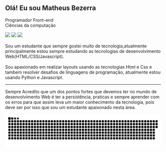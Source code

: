 ## Olá! Eu sou Matheus Bezerra 
Programador Front-end <br>
Ciências da computação
<div> 
   <a href="https://www.linkedin.com/in/matheus-bezerra04/" target="_blank"><img src="https://img.shields.io/badge/-LinkedIn-%230077B5?style=for-the-badge&logo=linkedin&logoColor=white" target="_blank"></a> 
  <a href = "mailto: matheusbwzerra002@gmail.com"><img src="https://img.shields.io/badge/-Gmail-%23333?style=for-the-badge&logo=gmail&logoColor=white" target="_blank"></a>
  <a href="https://instagram.com/matheus.bezerra3" target="_blank"><img src="https://img.shields.io/badge/-Instagram-%23E4405F?style=for-the-badge&logo=instagram&logoColor=white" target="_blank"></a>
  <br> <br>
  Sou um estudante que sempre gostei muito de tecnologia,atualmente principalmente estou sempre estudando as tecnologias de desenvolvimento Web(HTML/CSS/Javascript). <br> <br>
  Sou apaxionado em realizar layouts usando as tecnologias Html e Css e tambem resolver desafios de linguagens de programação, atualmente estou usando Python e Javascript. <br> <hr>
  Sempre Acredito que um dos pontos fortes que devemos ter no mundo de desenvolvimento Web é ter a persistência, praticas e sempre aprender com os erros para que assim leva um maior conhecimento da tecnologia, pois deve ser por isso que sou um estudante apaixonado nesta área.
  
 
 
  ![Snake animation](https://github.com/Matheus-Bezerra/Matheus-Bezerra/blob/output/github-contribution-grid-snake.svg)
 
</div>
